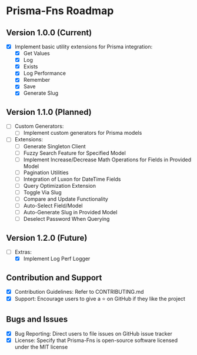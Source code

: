 # Prisma-Fns Roadmap

## Version 1.0.0 (Current)

- [x] Implement basic utility extensions for Prisma integration:
  - [x] Get Values
  - [x] Log
  - [x] Exists
  - [x] Log Performance
  - [x] Remember
  - [x] Save
  - [x] Generate Slug

## Version 1.1.0 (Planned)

- [ ] Custom Generators:
  - [ ] Implement custom generators for Prisma models
- [ ] Extensions:
  - [ ] Generate Singleton Client
  - [ ] Fuzzy Search Feature for Specified Model
  - [ ] Implement Increase/Decrease Math Operations for Fields in Provided Model
  - [ ] Pagination Utilities
  - [ ] Integration of Luxon for DateTime Fields
  - [ ] Query Optimization Extension
  - [ ] Toggle Via Slug
  - [ ] Compare and Update Functionality
  - [ ] Auto-Select Field/Model
  - [ ] Auto-Generate Slug in Provided Model
  - [ ] Deselect Password When Querying

## Version 1.2.0 (Future)

- [ ] Extras:
  - [x] Implement Log Perf Logger

## Contribution and Support

- [x] Contribution Guidelines: Refer to CONTRIBUTING.md
- [x] Support: Encourage users to give a ⭐️ on GitHub if they like the project

## Bugs and Issues

- [x] Bug Reporting: Direct users to file issues on GitHub issue tracker
- [x] License: Specify that Prisma-Fns is open-source software licensed under the MIT license

